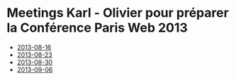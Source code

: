 # Meetings Karl - Olivier pour préparer la Conférence Paris Web 2013

* [2013-08-16](minutes-2013-08-16.md)
* [2013-08-23](minutes-2013-08-23.md)
* [2013-08-30](minutes-2013-08-30.md)
* [2013-09-06](minutes-2013-09-06.md)
